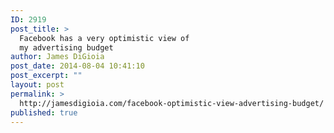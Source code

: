 ```yaml
---
ID: 2919
post_title: >
  Facebook has a very optimistic view of
  my advertising budget
author: James DiGioia
post_date: 2014-08-04 10:41:10
post_excerpt: ""
layout: post
permalink: >
  http://jamesdigioia.com/facebook-optimistic-view-advertising-budget/
published: true
---
```

